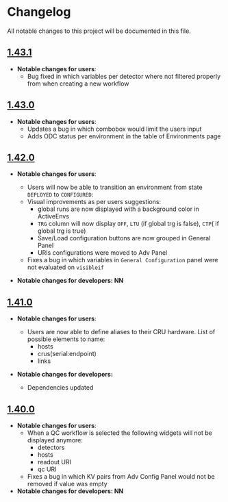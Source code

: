 # Changelog

All notable changes to this project will be documented in this file.

## [1.43.1](https://github.com/AliceO2Group/WebUi/releases/tag/%40aliceo2%2Fcontrol%401.43.1)
* __Notable changes for users__:
  * Bug fixed in which variables per detector where not filtered properly from when creating a new workflow

## [1.43.0](https://github.com/AliceO2Group/WebUi/releases/tag/%40aliceo2%2Fcontrol%401.43.0)
* __Notable changes for users__:
  * Updates a bug in which combobox would limit the users input
  * Adds ODC status per environment in the table of Environments page

## [1.42.0](https://github.com/AliceO2Group/WebUi/releases/tag/%40aliceo2%2Fcontrol%401.42.0)
* __Notable changes for users__:
  * Users will now be able to transition an environment from state `DEPLOYED` to `CONFIGURED`:
  * Visual improvements as per users suggestions:
    * global runs are now displayed with a background color in ActiveEnvs
    * `TRG` column will now display `OFF`, `LTU` (if global trg is false), `CTP`( if global trg is true)
    * Save/Load configuration buttons are now grouped in General Panel
    * URIs configurations were moved to Adv Panel
  * Fixes a bug in which variables in `General Configuration` panel were not evaluated on `visibleif`

* __Notable changes for developers: NN__
## [1.41.0](https://github.com/AliceO2Group/WebUi/releases/tag/%40aliceo2%2Fcontrol%401.41.0)
* __Notable changes for users__:
  * Users are now able to define aliases to their CRU hardware. List of possible elements to name:
    * hosts
    * crus(serial:endpoint)
    * links

* __Notable changes for developers:__
  * Dependencies updated

## [1.40.0](https://github.com/AliceO2Group/WebUi/releases/tag/%40aliceo2%2Fcontrol%401.40.0)
* __Notable changes for users__:
  * When a QC workflow is selected the following widgets will not be displayed anymore:
    * detectors
    * hosts
    * readout URI
    * qc URI
  * Fixes a bug in which KV pairs from Adv Config Panel would not be removed if value was empty
* __Notable changes for developers: NN__